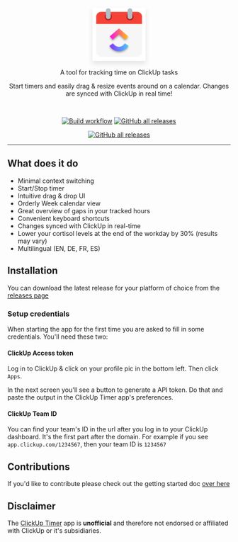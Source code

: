 <p align="center"><a href="https://github.com/arnaud-ritti/clickup-timer/releases" target="_blank"><img src="./src/assets/images/icon/256x256.png" width="120" style="filter: drop-shadow(0px 6px 6px #e2e2e2)"></a></p>

<p align="center">A tool for tracking time on ClickUp tasks</p>

<p align="center">Start timers and easily drag & resize events around on a calendar. Changes are synced with ClickUp in real time!</p>

<br />

<p align="center">
<a href="https://github.com/arnaud-ritti/clickup-timer/actions/workflows/release.yaml"><img src="https://github.com/arnaud-ritti/clickup-timer/actions/workflows/release.yaml/badge.svg" alt="Build workflow"></a>
<a href="https://github.com/arnaud-ritti/clickup-timer/releases/latest"><img alt="GitHub all releases" src="https://img.shields.io/github/downloads/arnaud-ritti/clickup-timer/total"></a>
</p>
<p align="center">
<a href="https://ko-fi.com/Y8Y4BRCC8"><img alt="GitHub all releases" src="https://ko-fi.com/img/githubbutton_sm.svg"></a>
</p>

<hr />


## What does it do

* Minimal context switching
* Start/Stop timer
* Intuitive drag & drop UI
* Orderly Week calendar view
* Great overview of gaps in your tracked hours
* Convenient keyboard shortcuts
* Changes synced with ClickUp in real-time
* Lower your cortisol levels at the end of the workday by 30% (results may vary)
* Multilingual (EN, DE, FR, ES) 


## Installation
You can download the latest release for your platform of choice from the [releases page](https://github.com/arnaud-ritti/clickup-timer/releases)

### Setup credentials
When starting the app for the first time you are asked to fill in some credentials. You'll need these two:

#### ClickUp Access token
Log in to ClickUp & click on your profile pic in the bottom left. Then click `Apps`.

In the next screen you'll see a button to generate a API token. Do that and paste the output in the ClickUp Timer app's preferences.

#### ClickUp Team ID
You can find your team's ID in the url after you log in to your ClickUp dashboard. It's the first part after the domain. For example if you see `app.clickup.com/1234567`, then your team ID is `1234567`

## Contributions
If you'd like to contribute please check out the getting started doc [over here](./github/CONTRIBUTING.md)

## Disclaimer
The [ClickUp Timer](https://github.com/arnaud-ritti/clickup-timer) app is **unofficial** and therefore not endorsed or affiliated with ClickUp or it's subsidiaries.